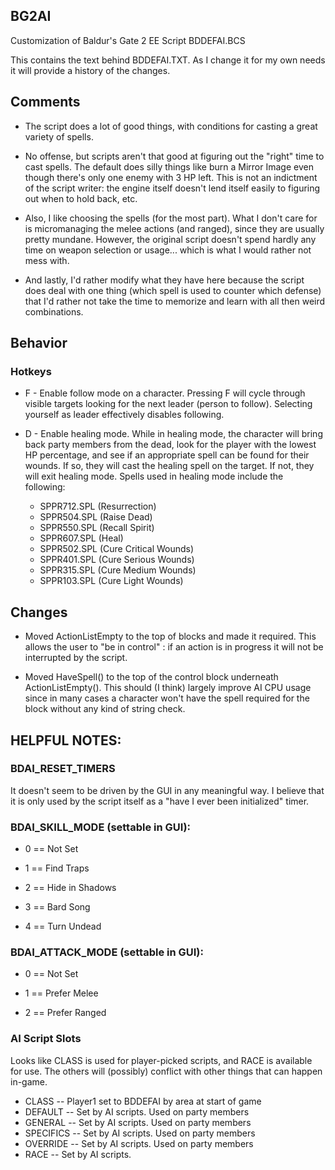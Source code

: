## BG2AI
Customization of Baldur's Gate 2 EE Script BDDEFAI.BCS

This contains the text behind BDDEFAI.TXT.  As I change it for my own needs
it will provide a history of the changes.

## Comments

* The script does a lot of good things, with conditions for casting a
  great variety of spells.

* No offense, but scripts aren't that good at figuring out the "right"
  time to cast spells.  The default does silly things like burn a
  Mirror Image even though there's only one enemy with 3 HP left.  This
  is not an indictment of the script writer: the engine itself doesn't
  lend itself easily to figuring out when to hold back, etc.

* Also, I like choosing the spells (for the most part).  What I don't
  care for is micromanaging the melee actions (and ranged), since they
  are usually pretty mundane.  However, the original script doesn't spend
  hardly any time on weapon selection or usage... which is what I would
  rather not mess with.

* And lastly, I'd rather modify what they have here because the script
  does deal with one thing (which spell is used to counter which defense)
  that I'd rather not take the time to memorize and learn with all then
  weird combinations.
  
## Behavior

### Hotkeys

* F - Enable follow mode on a character.  Pressing F will cycle through
      visible targets looking for the next leader (person to follow).
      Selecting yourself as leader effectively disables following.
      
* D - Enable healing mode.  While in healing mode, the character will
      bring back party members from the dead, look for the player with
      the lowest HP percentage, and see if an appropriate spell can be
      found for their wounds.  If so, they will cast the healing spell
      on the target.  If not, they will exit healing mode.
      Spells used in healing mode include the following:
      
  * SPPR712.SPL (Resurrection)
  * SPPR504.SPL (Raise Dead)
  * SPPR550.SPL (Recall Spirit)
  * SPPR607.SPL (Heal)
  * SPPR502.SPL (Cure Critical Wounds)
  * SPPR401.SPL (Cure Serious Wounds)
  * SPPR315.SPL (Cure Medium Wounds)
  * SPPR103.SPL (Cure Light Wounds)

## Changes

* Moved ActionListEmpty to the top of blocks and made it required.  This
  allows the user to "be in control" : if an action is in progress it will
  not be interrupted by the script.
  
* Moved HaveSpell() to the top of the control block underneath 
  ActionListEmpty().  This should (I think) largely improve AI CPU usage 
  since in many cases a character won't have the spell required for the 
  block without any kind of string check.

## HELPFUL NOTES:

### BDAI_RESET_TIMERS

It doesn't seem to be driven by the GUI in any meaningful way.  I believe
that it is only used by the script itself as a "have I ever been
initialized" timer.

### BDAI_SKILL_MODE (settable in GUI):
* 0 == Not Set

* 1 == Find Traps

* 2 == Hide in Shadows

* 3 == Bard Song

* 4 == Turn Undead


### BDAI_ATTACK_MODE (settable in GUI):
* 0 == Not Set

* 1 == Prefer Melee

* 2 == Prefer Ranged

### AI Script Slots

Looks like CLASS is used for player-picked scripts, and RACE is
available for use.  The others will (possibly) conflict with other
things that can happen in-game.

* CLASS -- Player1 set to BDDEFAI by area at start of game
* DEFAULT -- Set by AI scripts.  Used on party members
* GENERAL -- Set by AI scripts.  Used on party members
* SPECIFICS -- Set by AI scripts.  Used on party members
* OVERRIDE -- Set by AI scripts.  Used on party members
* RACE -- Set by AI scripts.

